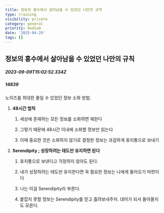 ```yaml
---
title: 정보의 홍수에서 살아남을 수 있었던 나만의 규칙
type: training
visibility: private
category: general
priority: medium
date: '2025-04-29'
tags: []
---
```

## 정보의 홍수에서 살아남을 수 있었던 나만의 규칙
##### 2023-09-09T15:02:52.334Z
##### 14839

<p>노이즈를 최대한 줄일 수 있었던 정보 소화 방법.</p><p></p><ol><li><p><strong>48시간 법칙</strong></p><ol><li><p>세상에 존재하는 모든 정보를 소화하면 채한다</p></li><li><p>그렇기 때문에 48시간 이내에 소화할 정보만 읽는다</p></li><li><p>이때 중요한 것은 소화하지 않기로 결정한 정보는 과감하게 휴지통으로 보내기</p></li></ol></li><li><p><strong>Serendipity ; 성장하려는 태도만 유지하면 된다</strong></p><ol><li><p>휴지통으로 보낸다고 걱정하지 않아도 된다.</p></li><li><p>내가 성장하려는 태도만 유지한다면 꼭 필요한 정보는 나에게 돌아오기 마련이다</p></li><li><p>나는 이걸 Serendipity라 부른다.</p></li><li><p>붙잡지 못할 정보는 Serendipity를 믿고 흘려보내주자. 대어가 되서 돌아올지도 모른다.</p></li></ol></li></ol>

